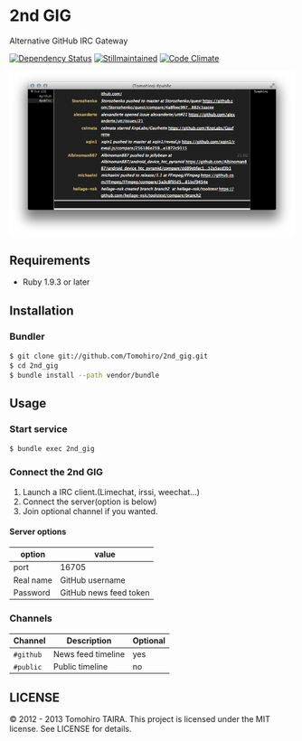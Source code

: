 2nd GIG
================================================================================

Alternative GitHub IRC Gateway

[![Dependency Status](https://gemnasium.com/Tomohiro/2nd_gig.png)](https://gemnasium.com/Tomohiro/2nd_gig)
[![Stillmaintained](http://stillmaintained.com/Tomohiro/2nd_gig.png)](http://stillmaintained.com/Tomohiro/2nd_gig)
[![Code Climate](https://codeclimate.com/badge.png)](https://codeclimate.com/github/Tomohiro/2nd_gig)

![2nd GIG screenshot](screenshot.png)

Requirements
-------------------------------------------------------------------------------

- Ruby 1.9.3 or later


Installation
--------------------------------------------------------------------------------

### Bundler

```sh
$ git clone git://github.com/Tomohiro/2nd_gig.git
$ cd 2nd_gig
$ bundle install --path vendor/bundle
```


Usage
--------------------------------------------------------------------------------

### Start service

```sh
$ bundle exec 2nd_gig
```

### Connect the 2nd GIG

1. Launch a IRC client.(Limechat, irssi, weechat...)
2. Connect the server(option is below)
3. Join optional channel if you wanted.

#### Server options

option    | value
--------- | -----
port      | 16705
Real name | GitHub username
Password  | GitHub news feed token


### Channels

Channel   | Description         | Optional
--------- | ------------------- | ----
`#github` | News feed timeline  | yes
`#public` | Public timeline     | no


LICENSE
--------------------------------------------------------------------------------

&copy; 2012 - 2013 Tomohiro TAIRA.
This project is licensed under the MIT license.
See LICENSE for details.
